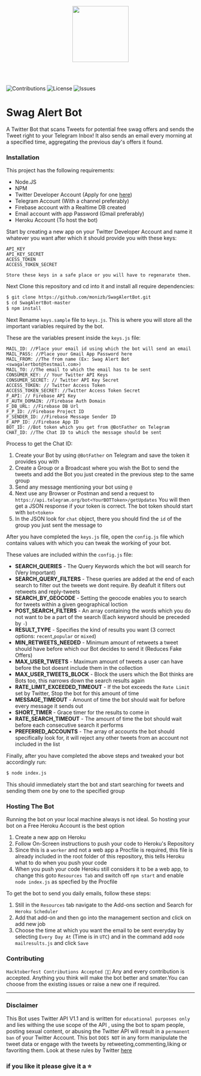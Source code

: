 <p align="center">
<img src="https://firebasestorage.googleapis.com/v0/b/trello-87674.appspot.com/o/Blue%20and%20White%20Gaming%20Logo%20(2).png?alt=media&token=ee2951b0-f07c-47f1-9984-61a41a91de57" width="150"/>
 </p>
 <br>
 <br>

 ![Contributions](https://img.shields.io/badge/contributions-welcome-brightgreen.svg)
 ![License](https://img.shields.io/github/license/monizb/SwagAlertBot)
 ![Issues](https://img.shields.io/github/issues/monizb/SwagAlertBot)

 # Swag Alert Bot
 A Twitter Bot that scans Tweets for potential free swag offers and sends the Tweet right to your Telegram Inbox! It also sends an email every morning at a specified time, aggregating the previous day's offers it found.

 ### Installation
 This project has the following requirements:
 - Node.JS
 - NPM
 - Twitter Developer Account (Apply for one [here](https://developer.twitter.com/en/apply-for-access))
 - Telegram Account (With a channel preferably)
 - Firebase account with a Realtime DB created
 - Email account with app Password (Gmail preferably)
 - Heroku Account (To host the bot)

Start by creating a new app on your Twitter Developer Account and name it whatever you want after which it should provide you with these keys:

```
API_KEY
API_KEY_SECRET
ACESS_TOKEN
ACCESS_TOKEN_SECRET
```

`Store these keys in a safe place or you will have to regenarate them.`

Next Clone this repository and cd into it and install all require dependencies:

```sh
$ git clone https://github.com/monizb/SwagAlertBot.git
$ cd SwagAlertBot-master
$ npm install
```

Next Rename `keys.sample` file to `keys.js`. This is where you will store all
the important variables required by the bot.

These are the variables present inside the `keys.js` file:

```
MAIL_ID: //Place your email id using which the bot will send an email
MAIL_PASS: //Place your Gmail App Password here
MAIL_FROM: //The from name (Ex: Swag Alert Bot <swagalertbot@testmail.com>)
MAIL_TO: //The email to which the email has to be sent
CONSUMER_KEY: // Your Twitter API Keys
CONSUMER_SECRET: // Twitter API Key Secret
ACCESS_TOKEN: // Twitter Access Token
ACCESS_TOKEN_SECRET: //Twitter Access Token Secret
F_API: // Firebase API Key
F_AUTH_DOMAIN: //Firebase Auth Domain
F_DB_URL: //Firebase DB Url
F_P_ID: //Firebase Project ID
F_SENDER_ID: //Firebase Message Sender ID
F_APP_ID: //Firebase App ID
BOT_ID: //Bot token which you get from @BotFather on Telegram
CHAT_ID: //The Chat ID to which the message should be sent
```

Process to get the Chat ID:

1. Create your Bot by using `@BotFather` on Telegram and save the token it
   provides you with
2. Create a Group or a Broadcast where you wish the Bot to send the tweets and
   add the Bot you just created in the previous step to the same group
3. Send any message mentioning your bot using `@`
4. Next use any Browser or Postman and send a request to
   `https://api.telegram.org/bot<YourBOTToken>/getUpdates` You will then get a
   JSON response if your token is correct. The bot token should start with
   `bot<token>`
5. In the JSON look for `chat` object, there you should find the `id` of the
   group you just sent the message to

After you have completed the `keys.js` file, open the `config.js` file which
contains values with which you can tweak the working of your bot.

These values are included within the `config.js` file:

- **SEARCH_QUERIES** - The Query Keywords which the bot will search for (Very
  Important)
- **SEARCH_QUERY_FILTERS** - These queries are added at the end of each search
  to filter out the tweets we dont require. By deafult it filters out retweets
  and reply-tweets
- **SEARCH_BY_GEOCODE** - Setting the geocode enables you to search for tweets
  within a given geographical loction
- **POST_SEARCH_FILTERS** - An array containing the words which you do not want
  to be a part of the search (Each keyword should be preceded by `-`)
- **RESULT_TYPE** - Specifies the kind of results you want (3 correct options:
  `recent`,`popular` or `mixed`)
- **MIN_RETWEETS_NEEDED** - Minimum amount of retweets a tweet should have
  before which our Bot decides to send it (Reduces Fake Offers)
- **MAX_USER_TWEETS** - Maximum amount of tweets a user can have before the bot
  doesnt include them in the collection
- **MAX_USER_TWEETS_BLOCK** - Block the users which the Bot thinks are Bots too,
  this narrows down the search results again
- **RATE_LIMIT_EXCEEDED_TIMEOUT** - If the bot exceeds the `Rate Limit` set by
  Twitter, Stop the bot for this amount of time
- **MESSAGE_TIMEOUT** - Amount of time the bot should wait for before every
  message it sends out
- **SHORT_TIMER** - Grace timer for the results to come in
- **RATE_SEARCH_TIMEOUT** - The amount of time the bot should wait before each
  consecutive search it performs
- **PREFERRED_ACCOUNTS** - The array of accounts the bot should specifically
  look for, it will reject any other tweets from an account not included in the
  list

Finally, after you have completed the above steps and tweaked your bot
accordingly run:

```sh
$ node index.js
```

This should immediately start the bot and start searching for tweets and sending
them one by one to the specified group <br>

### Hosting The Bot

Running the bot on your local machine always is not ideal. So hosting your bot
on a Free Heroku Account is the best option

1. Create a new app on Heroku
2. Follow On-Screen instructions to push your code to Heroku's Repository
3. Since this is a `worker` and not a web app a Procfile is required, this file
   is already included in the root folder of this repository, this tells Heroku
   what to do when you push your code
4. When you push your code Heroku still considers it to be a web app, to change
   this goto `Resources Tab` and switch off `npm start` and enable
   `node index.js` as specfied by the Procfile

To get the bot to send you daily emails, follow these steps:

1. Still in the `Resources` tab navigate to the Add-ons section and Search for
   `Heroku Scheduler`
2. Add that add-on and then go into the management section and click on add new
   job
3. Choose the time at which you want the email to be sent everyday by selecting
   `Every Day At` (Time is in `UTC`) and in the command add
   `node mailresults.js` and click `Save` <br>

### Contributing

`Hacktoberfest Contributions Accepted 🥳🥳` Any and every contribution is
accepted. Anything you think will make the bot better and smater.You can choose
from the existing issues or raise a new one if required.

---

### Disclaimer

This Bot uses Twitter API V1.1 and is written for `educational purposes only`
and lies withing the use scope of the API , using the bot to spam people,
posting sexual content, or abusing the Twitter API will result in a
`permanent ban` of your Twitter Account. This bot `DOES NOT` in any form
manipulate the tweet data or engage with the tweets by
retweeting,commenting,liking or favoriting them. Look at these rules by Twitter
[here](https://help.twitter.com/en/rules-and-policies/platform-manipulation)

### if you like it please give it a ⭐
